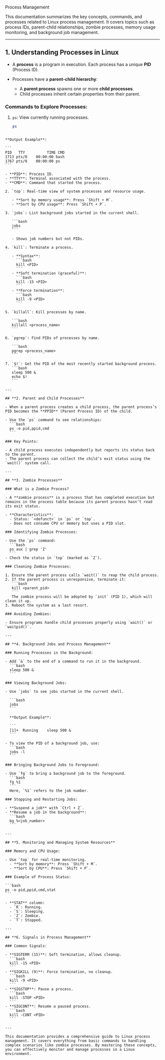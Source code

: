 
 Process Management

This documentation summarizes the key concepts, commands, and processes related to Linux process management. It covers topics such as process IDs, parent-child relationships, zombie processes, memory usage monitoring, and background job management.

---

## **1. Understanding Processes in Linux**

- A **process** is a program in execution. Each process has a unique **PID** (Process ID).

- Processes have a **parent-child hierarchy**:
  - A **parent process** spawns one or more **child processes**.
  - Child processes inherit certain properties from their parent.

### Commands to Explore Processes:

1. `ps`: View currently running processes.
   ```bash
   ps
   ```
````

**Output Example**:

```
PID   TTY          TIME CMD
1713 pts/0    00:00:00 bash
1767 pts/0    00:00:00 ps
```

- **PID**: Process ID.
- **TTY**: Terminal associated with the process.
- **CMD**: Command that started the process.

2. `top`: Real-time view of system processes and resource usage.

   - **Sort by memory usage**: Press `Shift + M`.
   - **Sort by CPU usage**: Press `Shift + P`.

3. `jobs`: List background jobs started in the current shell.

   ```bash
   jobs
   ```

   - Shows job numbers but not PIDs.

4. `kill`: Terminate a process.

   - **Syntax**:
     ```bash
     kill <PID>
     ```
   - **Soft termination (graceful)**:
     ```bash
     kill -15 <PID>
     ```
   - **Force termination**:
     ```bash
     kill -9 <PID>
     ```

5. `killall`: Kill processes by name.

   ```bash
   killall <process_name>
   ```

6. `pgrep`: Find PIDs of processes by name.

   ```bash
   pgrep <process_name>
   ```

7. `$!`: Get the PID of the most recently started background process.
   ```bash
   sleep 500 &
   echo $!
   ```

---

## **2. Parent and Child Processes**

- When a parent process creates a child process, the parent process’s PID becomes the **PPID** (Parent Process ID) of the child.

- Use the `ps` command to see relationships:
  ```bash
  ps -o pid,ppid,cmd
  ```

### Key Points:

- A child process executes independently but reports its status back to the parent.
- The parent process can collect the child’s exit status using the `wait()` system call.

---

## **3. Zombie Processes**

### What is a Zombie Process?

- A **zombie process** is a process that has completed execution but remains in the process table because its parent process hasn’t read its exit status.

- **Characteristics**:
  - Status: `<defunct>` in `ps` or `top`.
  - Does not consume CPU or memory but uses a PID slot.

### Identifying Zombie Processes:

- Use the `ps` command:
  ```bash
  ps aux | grep 'Z'
  ```
- Check the status in `top` (marked as `Z`).

### Cleaning Zombie Processes:

1. Ensure the parent process calls `wait()` to reap the child process.
2. If the parent process is unresponsive, terminate it:
   ```bash
   kill <parent_pid>
   ```
   The zombie process will be adopted by `init` (PID 1), which will clean it up.
3. Reboot the system as a last resort.

### Avoiding Zombies:

- Ensure programs handle child processes properly using `wait()` or `waitpid()`.

---

## **4. Background Jobs and Process Management**

### Running Processes in the Background:

- Add `&` to the end of a command to run it in the background.
  ```bash
  sleep 500 &
  ```

### Viewing Background Jobs:

- Use `jobs` to see jobs started in the current shell.

  ```bash
  jobs
  ```

  **Output Example**:

  ```
  [1]+  Running    sleep 500 &
  ```

- To view the PID of a background job, use:
  ```bash
  jobs -l
  ```

### Bringing Background Jobs to Foreground:

- Use `fg` to bring a background job to the foreground.
  ```bash
  fg %1
  ```
  Here, `%1` refers to the job number.

### Stopping and Restarting Jobs:

- **Suspend a job** with `Ctrl + Z`.
- **Resume a job in the background**:
  ```bash
  bg %<job_number>
  ```

---

## **5. Monitoring and Managing System Resources**

### Memory and CPU Usage:

- Use `top` for real-time monitoring.
  - **Sort by memory**: Press `Shift + M`.
  - **Sort by CPU**: Press `Shift + P`.

### Example of Process Status:

```bash
ps -o pid,ppid,cmd,stat
```

- **STAT** column:
  - `R`: Running.
  - `S`: Sleeping.
  - `Z`: Zombie.
  - `T`: Stopped.

---

## **6. Signals in Process Management**

### Common Signals:

- **SIGTERM (15)**: Soft termination, allows cleanup.
  ```bash
  kill -15 <PID>
  ```
- **SIGKILL (9)**: Force termination, no cleanup.
  ```bash
  kill -9 <PID>
  ```
- **SIGSTOP**: Pause a process.
  ```bash
  kill -STOP <PID>
  ```
- **SIGCONT**: Resume a paused process.
  ```bash
  kill -CONT <PID>
  ```

---

This documentation provides a comprehensive guide to Linux process management. It covers everything from basic commands to handling complex scenarios like zombie processes. By mastering these concepts, you can effectively monitor and manage processes in a Linux environment.